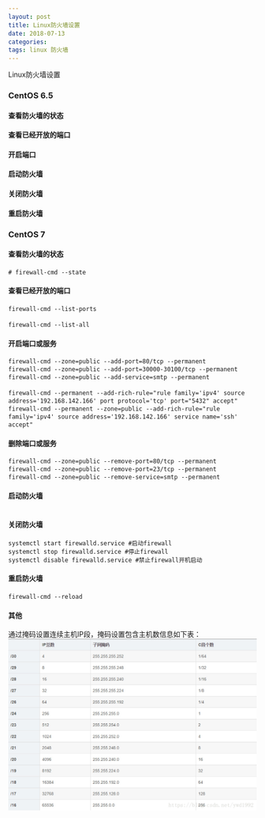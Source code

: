 ```yaml
---
layout: post
title: Linux防火墙设置
date: 2018-07-13
categories: 
tags: linux 防火墙
---
```

Linux防火墙设置

### CentOS 6.5

#### 查看防火墙的状态

#### 查看已经开放的端口

#### 开启端口

#### 启动防火墙

#### 关闭防火墙

#### 重启防火墙


### CentOS 7

#### 查看防火墙的状态

```
# firewall-cmd --state
```

#### 查看已经开放的端口

```
firewall-cmd --list-ports

firewall-cmd --list-all
```

#### 开启端口或服务

```
firewall-cmd --zone=public --add-port=80/tcp --permanent
firewall-cmd --zone=public --add-port=30000-30100/tcp --permanent
firewall-cmd --zone=public --add-service=smtp --permanent

firewall-cmd --permanent --add-rich-rule="rule family='ipv4' source address='192.168.142.166' port protocol='tcp' port="5432" accept"
firewall-cmd --permanent --zone=public --add-rich-rule="rule family='ipv4' source address='192.168.142.166' service name='ssh' accept"

```
#### 删除端口或服务

```
firewall-cmd --zone=public --remove-port=80/tcp --permanent
firewall-cmd --zone=public --remove-port=23/tcp --permanent
firewall-cmd --zone=public --remove-service=smtp --permanent

```
#### 启动防火墙

```

```

#### 关闭防火墙

```
systemctl start firewalld.service #启动firewall
systemctl stop firewalld.service #停止firewall
systemctl disable firewalld.service #禁止firewall开机启动
```

#### 重启防火墙

```
firewall-cmd --reload
```


#### 其他

通过掩码设置连续主机IP段，掩码设置包含主机数信息如下表：
![](/images/posts/linux/firewall_mask.jpg)
